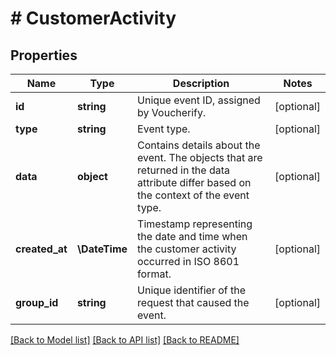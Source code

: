 # # CustomerActivity

## Properties

Name | Type | Description | Notes
------------ | ------------- | ------------- | -------------
**id** | **string** | Unique event ID, assigned by Voucherify. | [optional]
**type** | **string** | Event type. | [optional]
**data** | **object** | Contains details about the event. The objects that are returned in the data attribute differ based on the context of the event type. | [optional]
**created_at** | **\DateTime** | Timestamp representing the date and time when the customer activity occurred in ISO 8601 format. | [optional]
**group_id** | **string** | Unique identifier of the request that caused the event. | [optional]

[[Back to Model list]](../../README.md#models) [[Back to API list]](../../README.md#endpoints) [[Back to README]](../../README.md)
